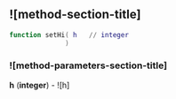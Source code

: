 ## ![method-section-title]


```lua
function setHi( h   // integer
              )
```


### ![method-parameters-section-title]

**h** (**integer**) - ![h]

